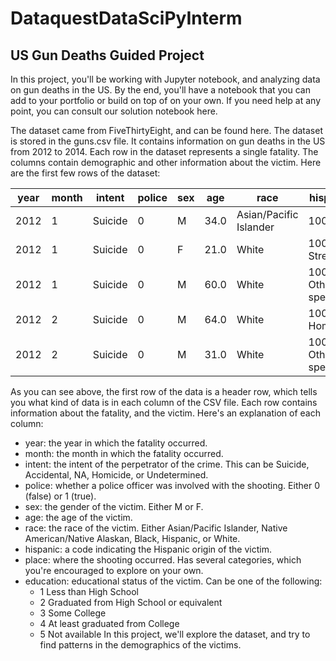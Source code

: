 # DataquestDataSciPyInterm
## US Gun Deaths Guided Project

In this project, you'll be working with Jupyter notebook, and analyzing data on gun deaths in the US. By the end, you'll have a notebook that you can add to your portfolio or build on top of on your own. If you need help at any point, you can consult our solution notebook here.

The dataset came from FiveThirtyEight, and can be found here. The dataset is stored in the guns.csv file. It contains information on gun deaths in the US from 2012 to 2014. Each row in the dataset represents a single fatality. The columns contain demographic and other information about the victim. Here are the first few rows of the dataset:

year | month | intent | police | sex | age | race | hispanic | place | education
---- | ----- | ------ | ------ | --- | --- | ---- | -------- | ----- | ---------
2012 | 1 | Suicide | 0 | M | 34.0 |	Asian/Pacific Islander | 100 |	Home |	4.0
2012 | 1 | Suicide | 0 | F | 21.0 | White | 100	Street | 3.0
2012 | 1 | Suicide | 0 | M | 60.0 | White | 100	Other specified | 4.0
2012 | 2 | Suicide | 0 | M | 64.0 | White | 100	Home | 4.0
2012 | 2 | Suicide | 0 | M | 31.0 | White | 100	Other specified | 2.0


As you can see above, the first row of the data is a header row, which tells you what kind of data is in each column of the CSV file. Each row contains information about the fatality, and the victim. Here's an explanation of each column:

* year: the year in which the fatality occurred.
* month: the month in which the fatality occurred.
* intent: the intent of the perpetrator of the crime. This can be Suicide, Accidental, NA, Homicide, or Undetermined.
* police: whether a police officer was involved with the shooting. Either 0 (false) or 1 (true).
* sex: the gender of the victim. Either M or F.
* age: the age of the victim.
* race: the race of the victim. Either Asian/Pacific Islander, Native American/Native Alaskan, Black, Hispanic, or White.
* hispanic: a code indicating the Hispanic origin of the victim.
* place: where the shooting occurred. Has several categories, which you're encouraged to explore on your own.
* education: educational status of the victim. Can be one of the following:
  * 1  Less than High School
  * 2  Graduated from High School or equivalent
  * 3  Some College
  * 4  At least graduated from College
  * 5  Not available
In this project, we'll explore the dataset, and try to find patterns in the demographics of the victims.

